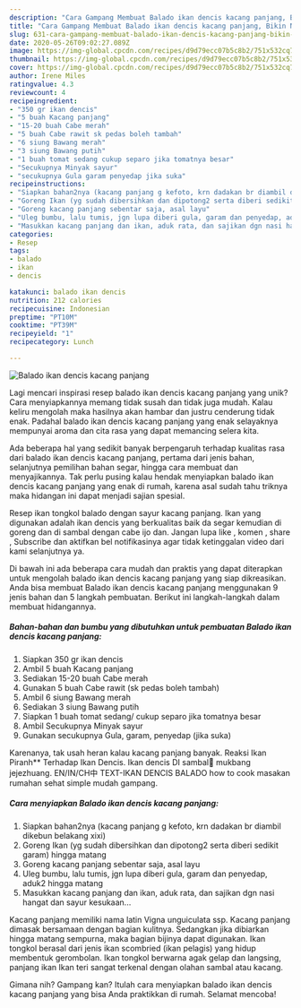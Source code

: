 ```yaml
---
description: "Cara Gampang Membuat Balado ikan dencis kacang panjang, Bikin Ngiler"
title: "Cara Gampang Membuat Balado ikan dencis kacang panjang, Bikin Ngiler"
slug: 631-cara-gampang-membuat-balado-ikan-dencis-kacang-panjang-bikin-ngiler
date: 2020-05-26T09:02:27.089Z
image: https://img-global.cpcdn.com/recipes/d9d79ecc07b5c8b2/751x532cq70/balado-ikan-dencis-kacang-panjang-foto-resep-utama.jpg
thumbnail: https://img-global.cpcdn.com/recipes/d9d79ecc07b5c8b2/751x532cq70/balado-ikan-dencis-kacang-panjang-foto-resep-utama.jpg
cover: https://img-global.cpcdn.com/recipes/d9d79ecc07b5c8b2/751x532cq70/balado-ikan-dencis-kacang-panjang-foto-resep-utama.jpg
author: Irene Miles
ratingvalue: 4.3
reviewcount: 4
recipeingredient:
- "350 gr ikan dencis"
- "5 buah Kacang panjang"
- "15-20 buah Cabe merah"
- "5 buah Cabe rawit sk pedas boleh tambah"
- "6 siung Bawang merah"
- "3 siung Bawang putih"
- "1 buah tomat sedang cukup separo jika tomatnya besar"
- "Secukupnya Minyak sayur"
- "secukupnya Gula garam penyedap jika suka"
recipeinstructions:
- "Siapkan bahan2nya (kacang panjang g kefoto, krn dadakan br diambil dikebun belakang xixi)"
- "Goreng Ikan (yg sudah dibersihkan dan dipotong2 serta diberi sedikit garam) hingga matang"
- "Goreng kacang panjang sebentar saja, asal layu"
- "Uleg bumbu, lalu tumis, jgn lupa diberi gula, garam dan penyedap, aduk2 hingga matang"
- "Masukkan kacang panjang dan ikan, aduk rata, dan sajikan dgn nasi hangat dan sayur kesukaan..."
categories:
- Resep
tags:
- balado
- ikan
- dencis

katakunci: balado ikan dencis 
nutrition: 212 calories
recipecuisine: Indonesian
preptime: "PT10M"
cooktime: "PT39M"
recipeyield: "1"
recipecategory: Lunch

---
```



![Balado ikan dencis kacang panjang](https://img-global.cpcdn.com/recipes/d9d79ecc07b5c8b2/751x532cq70/balado-ikan-dencis-kacang-panjang-foto-resep-utama.jpg)

Lagi mencari inspirasi resep balado ikan dencis kacang panjang yang unik? Cara menyiapkannya memang tidak susah dan tidak juga mudah. Kalau keliru mengolah maka hasilnya akan hambar dan justru cenderung tidak enak. Padahal balado ikan dencis kacang panjang yang enak selayaknya mempunyai aroma dan cita rasa yang dapat memancing selera kita.

Ada beberapa hal yang sedikit banyak berpengaruh terhadap kualitas rasa dari balado ikan dencis kacang panjang, pertama dari jenis bahan, selanjutnya pemilihan bahan segar, hingga cara membuat dan menyajikannya. Tak perlu pusing kalau hendak menyiapkan balado ikan dencis kacang panjang yang enak di rumah, karena asal sudah tahu triknya maka hidangan ini dapat menjadi sajian spesial.

Resep ikan tongkol balado dengan sayur kacang panjang. Ikan yang digunakan adalah ikan dencis yang berkualitas baik da segar kemudian di goreng dan di sambal dengan cabe ijo dan. Jangan lupa like , komen , share , Subscribe dan aktifkan bel notifikasinya agar tidak ketinggalan video dari kami selanjutnya ya.


Di bawah ini ada beberapa cara mudah dan praktis yang dapat diterapkan untuk mengolah balado ikan dencis kacang panjang yang siap dikreasikan. Anda bisa membuat Balado ikan dencis kacang panjang menggunakan 9 jenis bahan dan 5 langkah pembuatan. Berikut ini langkah-langkah dalam membuat hidangannya.

<!--inarticleads1-->

##### Bahan-bahan dan bumbu yang dibutuhkan untuk pembuatan Balado ikan dencis kacang panjang:

1. Siapkan 350 gr ikan dencis
1. Ambil 5 buah Kacang panjang
1. Sediakan 15-20 buah Cabe merah
1. Gunakan 5 buah Cabe rawit (sk pedas boleh tambah)
1. Ambil 6 siung Bawang merah
1. Sediakan 3 siung Bawang putih
1. Siapkan 1 buah tomat sedang/ cukup separo jika tomatnya besar
1. Ambil Secukupnya Minyak sayur
1. Gunakan secukupnya Gula, garam, penyedap (jika suka)


Karenanya, tak usah heran kalau kacang panjang banyak. Reaksi Ikan Piranh** Terhadap Ikan Dencis. Ikan dencis DI sambal🤤 mukbang jejezhuang. EN/IN/CH中 TEXT-IKAN DENCIS BALADO how to cook masakan rumahan sehat simple mudah gampang. 

<!--inarticleads2-->

##### Cara menyiapkan Balado ikan dencis kacang panjang:

1. Siapkan bahan2nya (kacang panjang g kefoto, krn dadakan br diambil dikebun belakang xixi)
1. Goreng Ikan (yg sudah dibersihkan dan dipotong2 serta diberi sedikit garam) hingga matang
1. Goreng kacang panjang sebentar saja, asal layu
1. Uleg bumbu, lalu tumis, jgn lupa diberi gula, garam dan penyedap, aduk2 hingga matang
1. Masukkan kacang panjang dan ikan, aduk rata, dan sajikan dgn nasi hangat dan sayur kesukaan...


Kacang panjang memiliki nama latin Vigna unguiculata ssp. Kacang panjang dimasak bersamaan dengan bagian kulitnya. Sedangkan jika dibiarkan hingga matang sempurna, maka bagian bijinya dapat digunakan. Ikan tongkol berasal dari jenis ikan scombried (ikan pelagis) yang hidup membentuk gerombolan. Ikan tongkol berwarna agak gelap dan langsing, panjang ikan Ikan teri sangat terkenal dengan olahan sambal atau kacang. 

Gimana nih? Gampang kan? Itulah cara menyiapkan balado ikan dencis kacang panjang yang bisa Anda praktikkan di rumah. Selamat mencoba!
